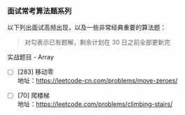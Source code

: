 ### 面试常考算法题系列

以下列出面试高频出现，以及一些非常经典重要的算法题：

> 对勾表示已有题解，剩余计划在 30 日之前全部更新完

实战题目 - Array
- [ ] [283] 移动零  
地址：https://leetcode-cn.com/problems/move-zeroes/

- [ ] [70] 爬楼梯  
地址：https://leetcode.com/problems/climbing-stairs/

